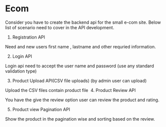 # Ecom

Consider you have to create the backend api for the small e-com site. Below list of scenario need to
cover in the API development.  
1. Registration API  

Need and new users first name , lastname and other requried information.  

2. Login API 

Login api need to accept the user name and password (use any standard validation
type) 

3. Product Upload API(CSV file uploads) (by admin user can upload) 

Upload the CSV files contain product file 
4. Product Review API 

You have the give the review option user can review the product and rating. 

5. Product view Pagination API 

Show the product in the pagination wise and sorting based on the review.
